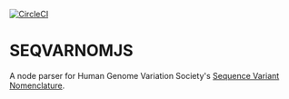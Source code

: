 [![CircleCI](https://circleci.com/gh/precisely/seqvarnomjs.svg?style=shield&circle-token=fd58587005dd18a7f4aac2cf5ad0a530aa65d7e9)](https://circleci.com/gh/precisely/seqvarnomjs)

# SEQVARNOMJS

A node parser for Human Genome Variation Society's [Sequence Variant Nomenclature](http://varnomen.hgvs.org/ ).
